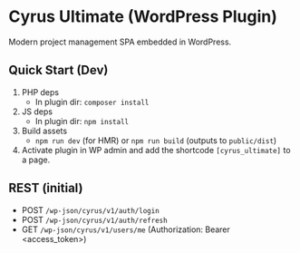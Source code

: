 # Cyrus Ultimate (WordPress Plugin)

Modern project management SPA embedded in WordPress.

## Quick Start (Dev)

1. PHP deps
   - In plugin dir: `composer install`
2. JS deps
   - In plugin dir: `npm install`
3. Build assets
   - `npm run dev` (for HMR) or `npm run build` (outputs to `public/dist`)
4. Activate plugin in WP admin and add the shortcode `[cyrus_ultimate]` to a page.

## REST (initial)
- POST `/wp-json/cyrus/v1/auth/login`
- POST `/wp-json/cyrus/v1/auth/refresh`
- GET `/wp-json/cyrus/v1/users/me` (Authorization: Bearer <access_token>)